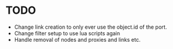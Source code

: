 # TODO

- Change link creation to only ever use the object.id of the port.
- Change filter setup to use lua scripts again
- Handle removal of nodes and proxies and links etc.
